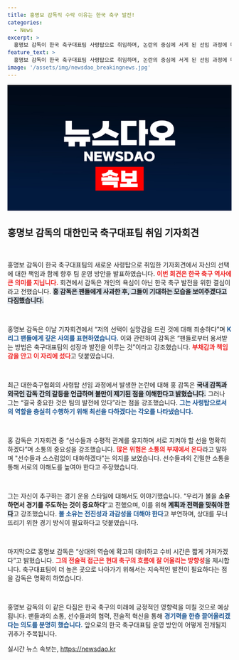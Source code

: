 ```yaml
---
title: 홍명보 감독직 수락 이유는 한국 축구 발전!
categories:
  - News
excerpt: >
  홍명보 감독이 한국 축구대표팀 사령탑으로 취임하며, 논란의 중심에 서게 된 선임 과정에 대한 사과와 함께 팀 운영 방안을 발표했습니다. 그는 선수들과의 소통을 강조하며 축구 발전을 위해 최선을 다하겠다고 다짐했습니다.
feature_text: >
  홍명보 감독이 한국 축구대표팀 사령탑으로 취임하며, 논란의 중심에 서게 된 선임 과정에 대한 사과와 함께 팀 운영 방안을 발표했습니다. 그는 선수들과의 소통을 강조하며 축구 발전을 위해 최선을 다하겠다고 다짐했습니다.
image: '/assets/img/newsdao_breakingnews.jpg'
---
```


<p><img src="/assets/img/newsdao_breakingnews.jpg" alt="firstkoreanews 속보" /></p>

<h2 data-ke-size="size26">홍명보 감독의 대한민국 축구대표팀 취임 기자회견</h2>

<p data-ke-size="size16">&nbsp;</p>

<p>홍명보 감독이 한국 축구대표팀의 새로운 사령탑으로 취임한 기자회견에서 자신의 선택에 대한 책임과 함께 향후 팀 운영 방안을 발표하였습니다. <b><span style="color: #ee2323;">이번 회견은 한국 축구 역사에 큰 의미를 지닙니다.</span></b> 회견에서 감독은 개인의 욕심이 아닌 한국 축구 발전을 위한 결심이라고 전했습니다. <b><span style="background-color: #21538527;">홍 감독은 팬들에게 사과한 후, 그들이 기대하는 모습을 보여주겠다고 다짐했습니다.</span></b> </p>

<p data-ke-size="size16">&nbsp;</p>

<p>홍명보 감독은 이날 기자회견에서 “저의 선택이 실망감을 드린 것에 대해 죄송하다”며 <b><span style="color: #1a5490;">K리그 팬들에게 깊은 사의를 표현하였습니다.</span></b> 이와 관련하여 감독은 “팬들로부터 용서받는 방법은 축구대표팀의 성장과 발전을 이루는 것”이라고 강조했습니다. <b><span style="color: #ee2323;">부채감과 책임감을 안고 이 자리에 섰다</span></b>고 덧붙였습니다.</p>

<p data-ke-size="size16">&nbsp;</p>

<p>최근 대한축구협회의 사령탑 선임 과정에서 발생한 논란에 대해 홍 감독은 <b><span style="background-color: #21538527;">국내 감독과 외국인 감독 간의 갈등을 언급하며 불만이 제기된 점을 이해한다고 밝혔습니다.</span></b> 그러나 그는 “결국 중요한 것은 팀의 발전에 있다”라는 점을 강조했습니다. <b><span style="color: #1a5490;">그는 사령탑으로서의 역할을 충실히 수행하기 위해 최선을 다하겠다는 각오를 나타냈습니다.</span></b></p>

<p data-ke-size="size16">&nbsp;</p>

<p>홍 감독은 기자회견 중 “선수들과 수평적 관계를 유지하며 서로 지켜야 할 선을 명확히 하겠다”며 소통의 중요성을 강조했습니다. <b><span style="color: #ee2323;">많은 위험은 소통의 부재에서 온다</span></b>라고 말하며 "선수들과 스스럼없이 대화하겠다"는 의지를 보였습니다. 선수들과의 긴밀한 소통을 통해 서로의 이해도를 높여야 한다고 주장했습니다.</p>

<p data-ke-size="size16">&nbsp;</p>

<p>그는 자신이 추구하는 경기 운용 스타일에 대해서도 이야기했습니다. “우리가 볼을 <b>소유하면서 경기를 주도하는 것이 중요하다</b>”고 전했으며, 이를 위해 <b><span style="background-color: #21538527;">계획과 전력을 맞춰야 한다</span></b>고 강조했습니다. <b><span style="color: #1a5490;">볼 소유는 전진성과 과감성을 더해야 한다</span></b>고 부연하며, 상대를 무너뜨리기 위한 경기 방식이 필요하다고 덧붙였습니다.</p>

<p data-ke-size="size16">&nbsp;</p>

<p>마지막으로 홍명보 감독은 “상대의 역습에 확고히 대비하고 수비 시간은 짧게 가져가겠다”고 밝혔습니다. <b><span style="color: #ee2323;">그의 전술적 접근은 현대 축구의 흐름에 잘 어울리는 방향성</span></b>을 제시합니다. 축구대표팀이 더 높은 곳으로 나아가기 위해서는 지속적인 발전이 필요하다는 점을 감독은 명확히 하였습니다.</p>

<p data-ke-size="size16">&nbsp;</p>

<p>홍명보 감독의 이 같은 다짐은 한국 축구의 미래에 긍정적인 영향력을 미칠 것으로 예상됩니다. 팬들과의 소통, 선수들과의 협력, 전술적 혁신을 통해 <b><span style="color: #1a5490;">경기력을 한층 끌어올리겠다는 의도를 분명히 했습니다.</span></b> 앞으로의 한국 축구대표팀 운영 방안이 어떻게 전개될지 귀추가 주목됩니다.</p>
실시간 뉴스 속보는, <a href="https://newsdao.kr" rel="dofollow">https://newsdao.kr</a>


